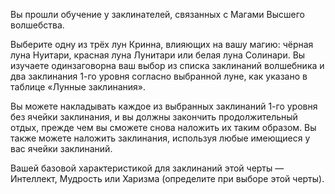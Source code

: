 Вы прошли обучение у заклинателей, связанных с Магами Высшего волшебства.



Выберите одну из трёх лун Кринна, влияющих на вашу магию: чёрная луна Нуитари, красная луна Лунитари или белая луна Солинари. Вы изучаете одинзаговорна ваш выбор из списка заклинаний волшебника и два заклинания 1-го уровня согласно выбранной луне, как указано в таблице «Лунные заклинания».

Вы можете накладывать каждое из выбранных заклинаний 1-го уровня без ячейки заклинания, и вы должны закончить продолжительный отдых, прежде чем вы сможете снова наложить их таким образом. Вы также можете наложить заклинания, используя любые имеющиеся у вас ячейки заклинаний.

Вашей базовой характеристикой для заклинаний этой черты — Интеллект, Мудрость или Харизма (определите при выборе этой черты).



